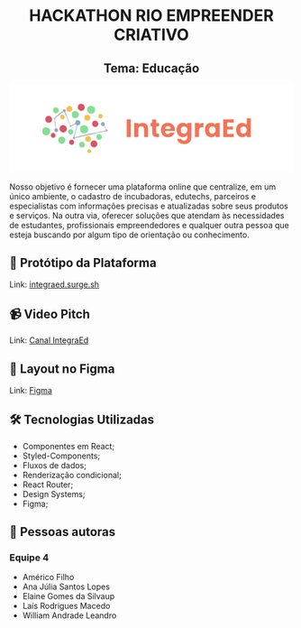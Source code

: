 <h1 align="center"> HACKATHON RIO EMPREENDER CRIATIVO </h1>
<h2 align="center">Tema: Educação</h2>


![logo-pokemon](./src/assets/logo2.png)

Nosso objetivo é fornecer uma plataforma online que centralize, em um único ambiente, o cadastro de incubadoras, edutechs, parceiros e especialistas com informações precisas e atualizadas sobre seus produtos e serviços. Na outra via, oferecer soluções que atendam às necessidades de estudantes, profissionais empreendedores e qualquer outra pessoa que esteja buscando por algum tipo de orientação ou conhecimento. 

## 🚧 Protótipo da Plataforma
Link: [integraed.surge.sh](https://integraed.surge.sh)

## 📹 Video Pitch
Link: [Canal IntegraEd](https://www.youtube.com/watch?v=QouVa8CWONA)

## 🧩 Layout no Figma
Link: [Figma](https://www.figma.com/file/E7oiT2AaKbAQnDVFWvc2SI/HackRio?node-id=0-1&t=cQGu1di1GROT4Afm-0)


## 🛠 Tecnologias Utilizadas

- Componentes em React;
- Styled-Components; 
- Fluxos de dados; 
- Renderização condicional;
- React Router;
- Design Systems;
- Figma;


## 🧠 Pessoas autoras

### Equipe 4 

- Américo Filho
- Ana Júlia Santos Lopes 
- Elaine Gomes da Silvaup
- Laís Rodrigues Macedo
- William Andrade Leandro
